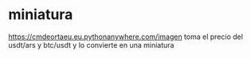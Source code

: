 # miniatura
https://cmdeortaeu.eu.pythonanywhere.com/imagen
toma el precio del usdt/ars y btc/usdt y lo convierte en una miniatura
